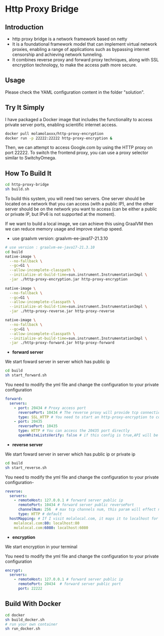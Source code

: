 # Http Proxy Bridge 
## Introduction

- http proxy bridge is a network framework based on netty
- It is a foundational framework model that can implement virtual network proxies, enabling a range of applications such as bypassing internet censorship and achieving network tunneling.
-  It combines reverse proxy and forward proxy techniques, along with SSL encryption technology, to make the access path more secure.

## Usage

Please check the YAML configuration content in the folder "solution".

## Try It Simply

I have packaged a Docker image that includes the functionality to access private server ports, enabling scientific internet access.

```bash
docker pull molamolaxxx/http-proxy-encryption
docker run -p 22222:22222 http-proxy-encryption &
```

Then, we can attempt to access Google.com by using the HTTP proxy on port 22222. To switch the frontend proxy, you can use a proxy selector similar to SwitchyOmega.

## How To Build It

```bash
cd http-proxy-bridge
sh build.sh
```

To build this system, you will need two servers. One server should be located on a network that you can access (with a public IP), and the other server should be on the network you want to access (can be either a public or private IP, but IPv6 is not supported at the moment).

If we want to build a local image, we can achieve this using GraalVM then we can reduce memory usage and improve startup speed.

- use graalvm version: graalvm-ee-java17-21.3.10

```bash
# use version : graalvm-ee-java17-21.3.10
cd build
native-image \
  --no-fallback \
  --gc=G1 \
  --allow-incomplete-classpath \
  --initialize-at-build-time=sun.instrument.InstrumentationImpl \
  -jar ./http-proxy-encryption.jar http-proxy-encryption
  
native-image \
  --no-fallback \
  --gc=G1 \
  --allow-incomplete-classpath \
  --initialize-at-build-time=sun.instrument.InstrumentationImpl \
  -jar ./http-proxy-reverse.jar http-proxy-reverse

native-image \
  --no-fallback \
  --gc=G1 \
  --allow-incomplete-classpath \
  --initialize-at-build-time=sun.instrument.InstrumentationImpl \
  -jar ./http-proxy-forward.jar http-proxy-forward
```

- **forward server**

We start foward server in server which has public ip

```bash
cd build
sh start_forward.sh
```

You need to modify the yml file and change the configuration to your private configuration

```yml
forward:
  servers:
    - port: 20434 # Proxy access port
      reversePort: 10434 # The reverse proxy will provide tcp connections to the forward proxy through this port
      type: SSL_HTTP # You need to start an http-proxy-encryption to connect 20434 port within this type
    - port: 20435
      reversePort: 10435
      type: HTTP # You can access the 20435 port directly
      openWhiteListsVerify: false # if this config is true,API will be called for whitelist verification
```

- **reverse server**

We start foward server in server which has public ip or private ip

```bash
cd build
sh start_reverse.sh
```

You need to modify the yml file and change the configuration to your private configuration\- 

```yml
reverse:
  servers:
    - remoteHost: 127.0.0.1 # forward server public ip
      remotePort: 10434 # forward server public reversePort
      channelNum: 256  # max tcp channels num, this param will effect network speed
      type: HTTP # default
  hostMapping: # If I visit molalocal.com, it maps it to localhost for me and accesses it through the reverse proxy server
    molalocal.com:80: localhost:80
    molalocal.com:6080: localhost:6080
```

- **encryption**

We start encryption  in your terminal

You need to modify the yml file and change the configuration to your private configuration

```yml
encrypt:
  servers:
    - remoteHost: 127.0.0.1 # forward server public ip
      remotePort: 20434  # forward server public port
      port: 22222
```

## Build With Docker

```bash
cd docker
sh build_docker.sh
# run your own container
sh run_docker.sh
```


